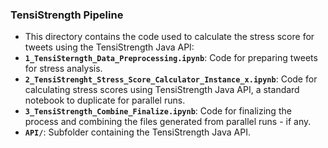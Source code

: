 ### **TensiStrength Pipeline**
- This directory contains the code used to calculate the stress score for tweets using the TensiStrength Java API:
- **`1_TensiSterngth_Data_Preprocessing.ipynb`**: Code for preparing tweets for stress analysis.
- **`2_TensiStrenght_Stress_Score_Calculator_Instance_x.ipynb`**: Code for calculating stress scores using TensiStrength Java API, a standard notebook to duplicate for parallel runs.
- **`3_TensiStrength_Combine_Finalize.ipynb`**: Code for finalizing the process and combining the files generated from parallel runs - if any.
- **`API/`**: Subfolder containing the TensiStrength Java API.
